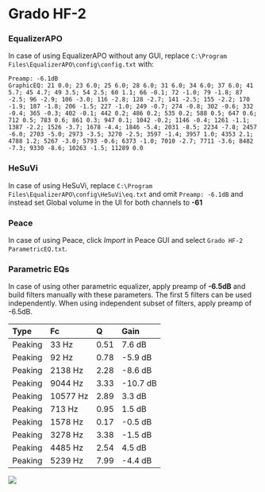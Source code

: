 # Grado HF-2

### EqualizerAPO
In case of using EqualizerAPO without any GUI, replace `C:\Program Files\EqualizerAPO\config\config.txt`
with:
```
Preamp: -6.1dB
GraphicEQ: 21 0.0; 23 6.0; 25 6.0; 28 6.0; 31 6.0; 34 6.0; 37 6.0; 41 5.7; 45 4.7; 49 3.5; 54 2.5; 60 1.1; 66 -0.1; 72 -1.0; 79 -1.8; 87 -2.5; 96 -2.9; 106 -3.0; 116 -2.8; 128 -2.7; 141 -2.5; 155 -2.2; 170 -1.9; 187 -1.8; 206 -1.5; 227 -1.0; 249 -0.7; 274 -0.8; 302 -0.6; 332 -0.4; 365 -0.3; 402 -0.1; 442 0.2; 486 0.2; 535 0.2; 588 0.5; 647 0.6; 712 0.5; 783 0.6; 861 0.3; 947 0.1; 1042 -0.2; 1146 -0.4; 1261 -1.1; 1387 -2.2; 1526 -3.7; 1678 -4.4; 1846 -5.4; 2031 -8.5; 2234 -7.8; 2457 -6.0; 2703 -5.0; 2973 -3.5; 3270 -2.5; 3597 -1.4; 3957 1.0; 4353 2.1; 4788 1.2; 5267 -3.0; 5793 -0.6; 6373 -1.0; 7010 -2.7; 7711 -3.6; 8482 -7.3; 9330 -8.6; 10263 -1.5; 11289 0.0
```

### HeSuVi
In case of using HeSuVi, replace `C:\Program Files\EqualizerAPO\config\HeSuVi\eq.txt` and omit `Preamp:
-6.1dB` and instead set Global volume in the UI for both channels to **-61**

### Peace
In case of using Peace, click *Import* in Peace GUI and select `Grado HF-2 ParametricEQ.txt`.

### Parametric EQs
In case of using other parametric equalizer, apply preamp of **-6.5dB** and build filters manually
with these parameters. The first 5 filters can be used independently.
When using independent subset of filters, apply preamp of -6.5dB.

| Type    | Fc       |    Q | Gain     |
|:--------|:---------|:-----|:---------|
| Peaking | 33 Hz    | 0.51 | 7.6 dB   |
| Peaking | 92 Hz    | 0.78 | -5.9 dB  |
| Peaking | 2138 Hz  | 2.28 | -8.6 dB  |
| Peaking | 9044 Hz  | 3.33 | -10.7 dB |
| Peaking | 10577 Hz | 2.89 | 3.3 dB   |
| Peaking | 713 Hz   | 0.95 | 1.5 dB   |
| Peaking | 1578 Hz  | 0.17 | -0.5 dB  |
| Peaking | 3278 Hz  | 3.38 | -1.5 dB  |
| Peaking | 4485 Hz  | 2.54 | 4.5 dB   |
| Peaking | 5239 Hz  | 7.99 | -4.4 dB  |

![](https://raw.githubusercontent.com/jaakkopasanen/AutoEq/master/results/innerfidelity/sbaf-serious/Grado%20HF-2/Grado%20HF-2.png)